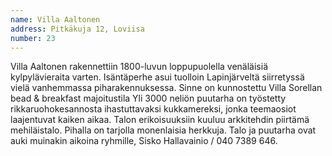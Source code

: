 ```yaml
---
name: Villa Aaltonen
address: Pitkäkuja 12, Loviisa
number: 23
---
```

Villa Aaltonen rakennettiin 1800-luvun loppupuolella venäläisiä kylpylävieraita varten. Isäntäperhe asui tuolloin Lapinjärveltä siirretyssä vielä vanhemmassa piharakennuksessa. Sinne  on kunnostettu Villa Sorellan bead & breakfast majoitustila Yli 3000 neliön puutarha on työstetty rikkaruohokesannosta ihastuttavaksi kukkamereksi, jonka teemaosiot laajentuvat kaiken aikaa. Talon erikoisuuksiin kuuluu arkkitehdin piirtämä mehiläistalo. Pihalla on tarjolla monenlaisia herkkuja. Talo ja puutarha ovat auki muinakin aikoina ryhmille, Sisko Hallavainio / 040 7389 646.